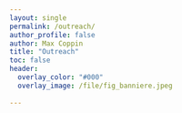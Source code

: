 ```yaml
---
layout: single 
permalink: /outreach/
author_profile: false
author: Max Coppin
title: "Outreach"
toc: false
header:
  overlay_color: "#000"
  overlay_image: /file/fig_banniere.jpeg
  
---
```




